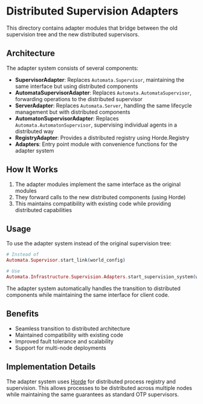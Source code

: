 # Distributed Supervision Adapters

This directory contains adapter modules that bridge between the old supervision tree and the new distributed supervisors.

## Architecture

The adapter system consists of several components:

- **SupervisorAdapter**: Replaces `Automata.Supervisor`, maintaining the same interface but using distributed components
- **AutomataSupervisorAdapter**: Replaces `Automata.AutomataSupervisor`, forwarding operations to the distributed supervisor
- **ServerAdapter**: Replaces `Automata.Server`, handling the same lifecycle management but with distributed components
- **AutomatonSupervisorAdapter**: Replaces `Automata.AutomatonSupervisor`, supervising individual agents in a distributed way
- **RegistryAdapter**: Provides a distributed registry using Horde.Registry
- **Adapters**: Entry point module with convenience functions for the adapter system

## How It Works

1. The adapter modules implement the same interface as the original modules
2. They forward calls to the new distributed components (using Horde)
3. This maintains compatibility with existing code while providing distributed capabilities

## Usage

To use the adapter system instead of the original supervision tree:

```elixir
# Instead of
Automata.Supervisor.start_link(world_config)

# Use
Automata.Infrastructure.Supervision.Adapters.start_supervision_system(world_config)
```

The adapter system automatically handles the transition to distributed components while
maintaining the same interface for client code.

## Benefits

- Seamless transition to distributed architecture
- Maintained compatibility with existing code
- Improved fault tolerance and scalability
- Support for multi-node deployments

## Implementation Details

The adapter system uses [Horde](https://hexdocs.pm/horde/Horde.html) for distributed process registry and supervision.
This allows processes to be distributed across multiple nodes while maintaining
the same guarantees as standard OTP supervisors.